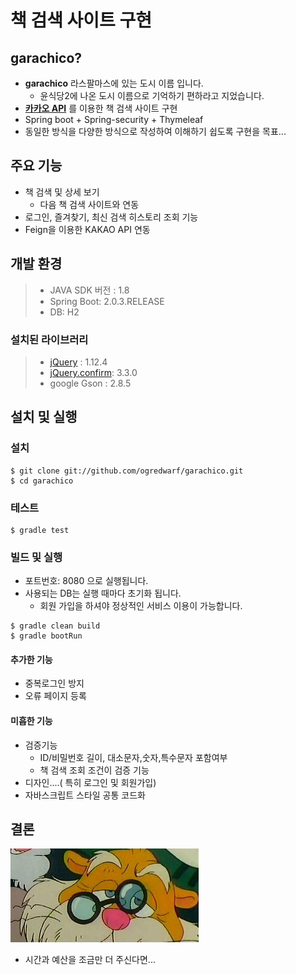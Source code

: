 
책 검색 사이트 구현
===

garachico?
---
- **garachico** 라스팔마스에 있는 도시 이름 입니다.
  - 윤식당2에 나온 도시 이름으로 기억하기 편하라고 지었습니다. 
- [**카카오 API**][1] 를 이용한 책 검색 사이트 구현 
- Spring boot + Spring-security + Thymeleaf
- 동일한 방식을 다양한 방식으로 작성하여 이해하기 쉽도록 구현을 목표...  

주요 기능
---
- 책 검색 및 상세 보기 
  - 다음 책 검색 사이트와 연동
- 로그인, 즐겨찾기, 최신 검색 히스토리 조회 기능
- Feign을 이용한 KAKAO API 연동

개발 환경
---
> * JAVA SDK 버전 : 1.8
> * Spring Boot:  2.0.3.RELEASE
> * DB: H2

### 설치된 라이브러리
> * [jQuery][2] : 1.12.4
> * [jQuery.confirm][3]: 3.3.0
> * google Gson : 2.8.5

설치 및 실행 
---
### 설치
```
$ git clone git://github.com/ogredwarf/garachico.git
$ cd garachico
```

### 테스트
```
$ gradle test
```

### 빌드 및 실행
- 포트번호: 8080 으로 실행됩니다. 
- 사용되는 DB는 실행 때마다 초기화 됩니다. 
  - 회원 가입을 하셔야 정상적인 서비스 이용이 가능합니다.
```
$ gradle clean build 
$ gradle bootRun
```

#### 추가한 기능
- 중복로그인 방지
- 오류 페이지 등록 

#### 미흡한 기능 
- 검증기능
  - ID/비밀번호 길이, 대소문자,숫자,특수문자 포함여부
  - 책 검색 조회 조건이 검증 기능   
- 디자인....( 특히 로그인 및 회원가입)
- 자바스크립트 스타일 공통 코드화 


결론
---
![시간과 예산](src/main/resources/static/images/error.jpg)
- 시간과 예산을 조금만 더 주신다면...

[1]: https://developers.kakao.com/docs/restapi/search#%EC%B1%85-%EA%B2%80%EC%83%89
[2]: https://jquery.com/
[3]: https://craftpip.github.io/jquery-confirm/

